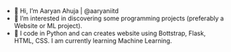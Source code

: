 - 👋 Hi, I’m Aaryan Ahuja | @aaryaniitd
- 👀 I’m interested in discovering some programming projects (preferably a Website or ML project).
- 🌱 I code in Python and can creates website using Bottstrap, Flask, HTML, CSS. I am currently learning Machine Learning.


<!---
aaryaniitd/aaryaniitd is a ✨ special ✨ repository because its `README.md` (this file) appears on your GitHub profile.
You can click the Preview link to take a look at your changes.
--->
